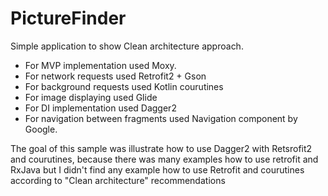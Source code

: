 # PictureFinder
Simple application to show Clean architecture approach. 
* For MVP implementation used Moxy. 
* For network requests used Retrofit2 + Gson
* For background requests used Kotlin courutines
* For image displaying used Glide
* For DI implementation used Dagger2
* For navigation between fragments used Navigation component by Google. 

The goal of this sample was illustrate how to use Dagger2 with Retsrofit2 and courutines, because there was many examples 
how to use retrofit and RxJava but I didn't find any example how to use Retrofit and courutines according to "Clean architecture" recommendations

